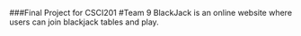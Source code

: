 ###Final Project for CSCI201
#Team 9
BlackJack is an online website where users can join blackjack tables and play.
